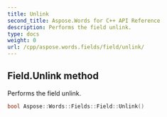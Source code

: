 ```yaml
---
title: Unlink
second_title: Aspose.Words for C++ API Reference
description: Performs the field unlink. 
type: docs
weight: 0
url: /cpp/aspose.words.fields/field/unlink/
---
```

## Field.Unlink method


Performs the field unlink.

```cpp
bool Aspose::Words::Fields::Field::Unlink()
```

